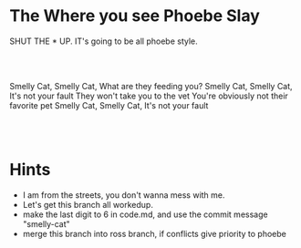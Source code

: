 # The Where you see Phoebe Slay

SHUT THE * UP.
IT's going to be all phoebe style.

<br />
<br />

Smelly Cat, Smelly Cat,
What are they feeding you?
Smelly Cat, Smelly Cat,
It's not your fault
They won't take you to the vet
You're obviously not their favorite pet
Smelly Cat, Smelly Cat,
It's not your fault

<br />
<br />

# Hints
- I am from the streets, you don't wanna mess with me.
- Let's get this branch all workedup.
- make the last digit to 6 in code.md, and use the commit message "smelly-cat"
- merge this branch into ross branch, if conflicts give priority to phoebe 

